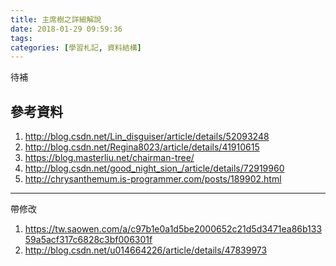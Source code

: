 ```yaml
---
title: 主席樹之詳細解說
date: 2018-01-29 09:59:36
tags:
categories: [學習札記, 資料結構]
---
```


待補


## 參考資料
1. http://blog.csdn.net/Lin_disguiser/article/details/52093248
2. http://blog.csdn.net/Regina8023/article/details/41910615
3. https://blog.masterliu.net/chairman-tree/
4. http://blog.csdn.net/good_night_sion_/article/details/72919960
5. http://chrysanthemum.is-programmer.com/posts/189902.html
---
帶修改
1. https://tw.saowen.com/a/c97b1e0a1d5be2000652c21d5d3471ea86b13359a5acf317c6828c3bf006301f
2. http://blog.csdn.net/u014664226/article/details/47839973
